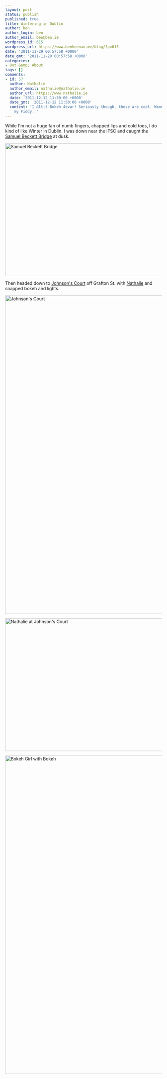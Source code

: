 ```yaml
---
layout: post
status: publish
published: true
title: Wintering in Dublin
author: ben
author_login: ben
author_email: ben@ben.ie
wordpress_id: 615
wordpress_url: https://www.benkeenan.me/blog/?p=615
date: '2011-11-29 00:57:58 +0000'
date_gmt: '2011-11-29 00:57:58 +0000'
categories:
- Out &amp; About
tags: []
comments:
- id: 57
  author: Nathalie
  author_email: nathalie@nathalie.ie
  author_url: https://www.nathalie.ie
  date: '2011-12-12 11:50:00 +0000'
  date_gmt: '2011-12-12 11:50:00 +0000'
  content: 'I &lt;3 Bokeh 4evar! Seriously though, these are cool. Wanna go back with
    my Fiddy. '
---
```

<p>While I'm not a huge fan of numb fingers, chapped lips and cold toes, I do kind of like Winter in Dublin. I was down near the IFSC and caught the <a href="https://en.wikipedia.org/wiki/Samuel_Beckett_Bridge">Samuel Beckett Bridge</a> at dusk.</p>
<p><img class="aligncenter" src="https://farm8.staticflickr.com/7160/6421823437_f39cabf832_z.jpg" alt="Samuel Beckett Bridge" width="640" height="427" /></p>
<p>Then headed down to <a href="https://www.yelp.ie/biz/johnson-court-dublin">Johnson's Court</a> off Grafton St. with <a href="https://www.nathalie.ie/blog" target="_blank">Nathalie</a> and snapped bokeh and lights.</p>
<p><img class="aligncenter" src="https://farm8.staticflickr.com/7152/6395987403_ffe244b441_b.jpg" alt="Johnson's Court" width="683" height="1024" /></p>
<p><img class="aligncenter" src="https://farm7.staticflickr.com/6034/6395983983_d16af06760_z.jpg" alt="Nathalie at Johnson's Court" width="640" height="427" /></p>
<p><img class="aligncenter" src="https://farm8.staticflickr.com/7006/6395979781_cb4c3d49b0_b.jpg" alt="Bokeh Girl with Bokeh" width="683" height="1024" /></p>
